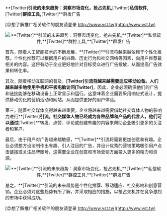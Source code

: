 **[Twitter]**引流的未来趋势：洞察市场变化，抢占先机,**[Twitter]**私信软件,**[Twitter]**群控工具,**[Twitter]**群发广告

[😍想了解推广相关软件的朋友请登录 http://www.vst.tw](http://www.vst.tw)

 <center><img src="https://vst.tw/MP4/tuiguang/png/5.png" alt="**[Twitter]**引流的未来趋势：洞察市场变化，抢占先机,**[Twitter]**私信软件,**[Twitter]**群控工具,**[Twitter]**群发广告"></center>

首先，随着人工智能技术的不断发展，**[Twitter]**引流将越来越依赖于个性化推荐。个性化推荐可以根据用户的兴趣、历史行为和社交网络等因素，向用户推荐最相关的内容。这将有助于企业更好地针对目标受众进行广告投放，从而提高广告效果和转化率。

其次，随着移动互联网的普及，**[Twitter]**引流将越来越需要适应移动设备。人们越来越多地使用手机和平板电脑访问**[Twitter]**，因此，企业必须确保他们的广告和链接能够在移动设备上正常显示和运行。这意味着企业需要采用响应式设计，提供移动优化的营销活动和网站，从而提供更好的用户体验。

第三，随着社交媒体变得越来越重要，企业将越来越需要借助社交媒体人物的影响力进行**[Twitter]**引流。社交媒体人物已经成为各种品牌和产品的代言人，他们可以通过**[Twitter]**转发、点赞、评论或创建有趣的内容来帮助企业吸引更多的关注者和客户。

最后，由于用户对广告越来越敏感，**[Twitter]**引流将需要更加创意和有趣。企业必须想方设法制作出有趣、引人注目的广告，并设计优秀的营销策略吸引用户点击链接或关注品牌账号。这需要企业在创意和市场营销方面投入更多的精力和资源。

 <center><img src="https://vst.tw/MP4/tuiguang/png/6.png" alt="**[Twitter]**引流的未来趋势：洞察市场变化，抢占先机,**[Twitter]**私信软件,**[Twitter]**群控工具,**[Twitter]**群发广告"></center>

总之，**[Twitter]**引流的未来趋势是个性化推荐、移动适应、社交影响和创意营销。企业必须对这些趋势有所了解，并采取相应的措施，以抢占先机并在竞争激烈的市场中获得成功。

[😍想了解推广相关软件的朋友请登录 http://www.vst.tw](http://www.vst.tw)



